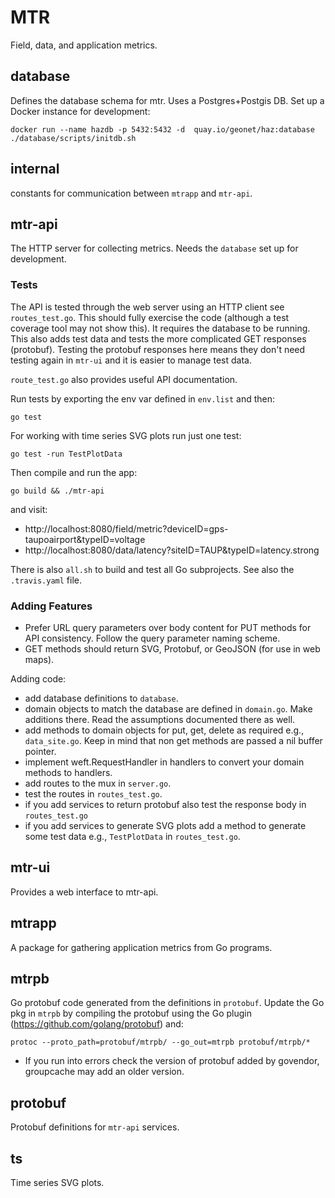 # MTR

Field, data, and application metrics.

## database

Defines the database schema for mtr.  Uses a Postgres+Postgis DB.  Set up a Docker instance for
development:

```
docker run --name hazdb -p 5432:5432 -d  quay.io/geonet/haz:database
./database/scripts/initdb.sh
```


## internal

constants for communication between `mtrapp` and `mtr-api`.


## mtr-api

The HTTP server for collecting metrics.  Needs the `database` set up for development.

### Tests

The API is tested through the web server using an HTTP client see `routes_test.go`.  This should
fully exercise the code (although a test coverage tool may not show this).  It requires
the database to be running.  This also adds test data and tests the more complicated GET
responses (protobuf).  Testing the protobuf responses here means they don't need
testing again in `mtr-ui` and it is easier to manage test data.

`route_test.go` also provides useful API documentation.

Run tests by exporting the env var defined in `env.list` and then:

```
go test
```

For working with time series SVG plots run just one test:

```
go test -run TestPlotData
```

Then compile and run the app:

```
go build && ./mtr-api
```

and visit:

* http://localhost:8080/field/metric?deviceID=gps-taupoairport&typeID=voltage
* http://localhost:8080/data/latency?siteID=TAUP&typeID=latency.strong

There is also `all.sh` to build and test all Go subprojects.  See also the `.travis.yaml` file.  

### Adding Features

* Prefer URL query parameters over body content for PUT methods for API consistency.  Follow the query parameter naming scheme.
* GET methods should return SVG, Protobuf, or GeoJSON (for use in web maps).

Adding code:

* add database definitions to `database`.
* domain objects to match the database are defined in `domain.go`.  Make additions there.  Read the assumptions documented there as well.
* add methods to domain objects for put, get, delete as required e.g., `data_site.go`.  Keep in mind that non get methods are passed a nil buffer pointer.
* implement weft.RequestHandler in handlers to convert your domain methods to handlers.
* add routes to the mux in `server.go`.
* test the routes in `routes_test.go`.
* if you add services to return protobuf also test the response body in `routes_test.go`
* if you add services to generate SVG plots add a method to generate some test data e.g., `TestPlotData` in `routes_test.go`.

## mtr-ui

Provides a web interface to mtr-api.


## mtrapp

A package for gathering application metrics from Go programs.


## mtrpb

Go protobuf code generated from the definitions in `protobuf`.
Update the Go pkg in `mtrpb` by compiling the protobuf using the Go plugin (https://github.com/golang/protobuf) and:

```
protoc --proto_path=protobuf/mtrpb/ --go_out=mtrpb protobuf/mtrpb/*
```

* If you run into errors check the version of protobuf added by govendor, groupcache may add an older version.


## protobuf

Protobuf definitions for `mtr-api` services.


## ts

Time series SVG plots.